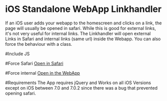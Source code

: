 iOS Standalone WebApp Linkhandler
=========

If an iOS user adds your webapp to the homescreen and clicks on a link, the page will usually be opened in safari. While this is good for external links, it's not very useful for internal links. The Linkhandler will open external Links in Safari and internal links (same url) inside the Webapp. You can also force the behaviour with a class.

#Include JS
	<script type="text/javascript" src="linkhandler.js"></script>


#Force Safari
	<a href="ANY-URL" class="open-safari"/>Open in Safari</a>


#Force internal
	<a href="ANY-URL" class="dont-open-safari"/>Open in the WebApp</a>

#Requirements
The App requires jQuery and Works on all iOS Versions except on iOS between 7.0 and 7.0.2 since there was a bug that prevented opening safari.